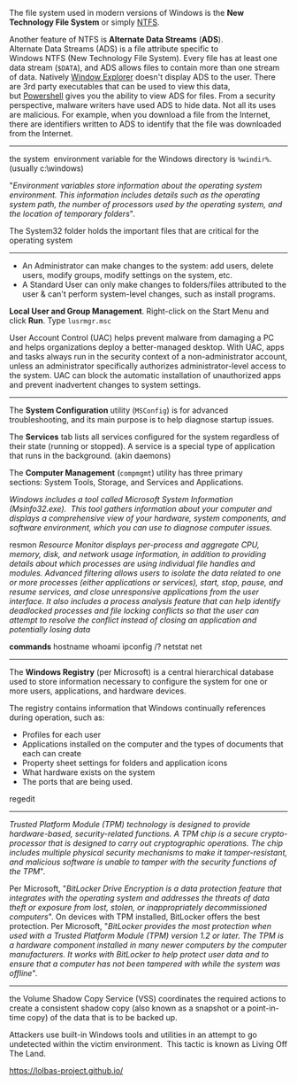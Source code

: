 The file system used in modern versions of Windows is the **New Technology File System** or simply [NTFS](https://docs.microsoft.com/en-us/windows-server/storage/file-server/ntfs-overview).

Another feature of NTFS is **Alternate Data Streams** (**ADS**).  
Alternate Data Streams (ADS) is a file attribute specific to Windows NTFS (New Technology File System).
Every file has at least one data stream (`$DATA`), and ADS allows files to contain more than one stream of data. Natively [Window Explorer](https://support.microsoft.com/en-us/windows/what-s-changed-in-file-explorer-ef370130-1cca-9dc5-e0df-2f7416fe1cb1) doesn't display ADS to the user. There are 3rd party executables that can be used to view this data, but [Powershell](https://docs.microsoft.com/en-us/powershell/scripting/overview?view=powershell-7.1) gives you the ability to view ADS for files.
From a security perspective, malware writers have used ADS to hide data.
Not all its uses are malicious. For example, when you download a file from the Internet, there are identifiers written to ADS to identify that the file was downloaded from the Internet.

---
the system  environment variable for the Windows directory is `%windir%`. (usually c:\windows)

"_Environment variables store information about the operating system environment. This information includes details such as the operating system path, the number of processors used by the operating system, and the location of temporary folders_".

The System32 folder holds the important files that are critical for the operating system

---
-   An Administrator can make changes to the system: add users, delete users, modify groups, modify settings on the system, etc. 
-   A Standard User can only make changes to folders/files attributed to the user & can't perform system-level changes, such as install programs.

**Local User and Group Management**. Right-click on the Start Menu and click **Run**. Type `lusrmgr.msc`

User Account Control (UAC) helps prevent malware from damaging a PC and helps organizations deploy a better-managed desktop. With UAC, apps and tasks always run in the security context of a non-administrator account, unless an administrator specifically authorizes administrator-level access to the system. UAC can block the automatic installation of unauthorized apps and prevent inadvertent changes to system settings.

---

The **System Configuration** utility (`MSConfig`) is for advanced troubleshooting, and its main purpose is to help diagnose startup issues.

The **Services** tab lists all services configured for the system regardless of their state (running or stopped). A service is a special type of application that runs in the background. (akin daemons)

The **Computer Management** (`compmgmt`) utility has three primary sections: System Tools, Storage, and Services and Applications.

_Windows includes a tool called Microsoft System Information (Msinfo32.exe).  This tool gathers information about your computer and displays a comprehensive view of your hardware, system components, and software environment, which you can use to diagnose computer issues._

resmon
_Resource Monitor displays per-process and aggregate CPU, memory, disk, and network usage information, in addition to providing details about which processes are using individual file handles and modules. Advanced filtering allows users to isolate the data related to one or more processes (either applications or services), start, stop, pause, and resume services, and close unresponsive applications from the user interface. It also includes a process analysis feature that can help identify deadlocked processes and file locking conflicts so that the user can attempt to resolve the conflict instead of closing an application and potentially losing data_

**commands**
hostname
whoami
ipconfig /?
netstat
net

---

The **Windows Registry** (per Microsoft) is a central hierarchical database used to store information necessary to configure the system for one or more users, applications, and hardware devices.

The registry contains information that Windows continually references during operation, such as:

-   Profiles for each user
-   Applications installed on the computer and the types of documents that each can create
-   Property sheet settings for folders and application icons
-   What hardware exists on the system
-   The ports that are being used.

regedit

---
_Trusted Platform Module (TPM) technology is designed to provide hardware-based, security-related functions. A TPM chip is a secure crypto-processor that is designed to carry out cryptographic operations. The chip includes multiple physical security mechanisms to make it tamper-resistant, and malicious software is unable to tamper with the security functions of the TPM_".

Per Microsoft, "_BitLocker Drive Encryption is a data protection feature that integrates with the operating system and addresses the threats of data theft or exposure from lost, stolen, or inappropriately decommissioned computers_".
On devices with TPM installed, BitLocker offers the best protection.
Per Microsoft, "_BitLocker provides the most protection when used with a Trusted Platform Module (TPM) version 1.2 or later. The TPM is a hardware component installed in many newer computers by the computer manufacturers. It works with BitLocker to help protect user data and to ensure that a computer has not been tampered with while the system was offline_".

----
the Volume Shadow Copy Service (VSS) coordinates the required actions to create a consistent shadow copy (also known as a snapshot or a point-in-time copy) of the data that is to be backed up.

Attackers use built-in Windows tools and utilities in an attempt to go undetected within the victim environment.  This tactic is known as Living Off The Land.

https://lolbas-project.github.io/